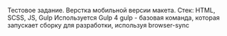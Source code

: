 Тестовое задание. 
Верстка мобильной версии макета. Стек: HTML, SCSS, JS, Gulp
Используется Gulp 4
gulp - базовая команда, которая запускает сборку для разработки, используя browser-sync
